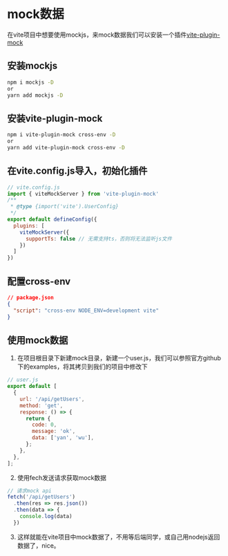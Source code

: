 # mock数据
在vite项目中想要使用mockjs，来mock数据我们可以安装一个插件[vite-plugin-mock](https://github.com/vbenjs/vite-plugin-mock/blob/HEAD/README.zh_CN.md)

## 安装mockjs
``` sh
npm i mockjs -D
or
yarn add mockjs -D
```

## 安装vite-plugin-mock
``` sh
npm i vite-plugin-mock cross-env -D
or
yarn add vite-plugin-mock cross-env -D
```

## 在vite.config.js导入，初始化插件
``` js
// vite.config.js
import { viteMockServer } from 'vite-plugin-mock'
/**
 * @type {import('vite').UserConfig}
 */
export default defineConfig({
  plugins: [
    viteMockServer({
      supportTs: false // 无需支持ts，否则将无法监听js文件
    })
  ]
})
```

## 配置cross-env
``` json
// package.json
{
  "script": "cross-env NODE_ENV=development vite"
}
```

## 使用mock数据
1. 在项目根目录下新建mock目录，新建一个user.js，我们可以参照官方github下的examples，将其拷贝到我们的项目中修改下
``` js
// user.js
export default [
  {
    url: '/api/getUsers',
    method: 'get',
    response: () => {
      return {
        code: 0,
        message: 'ok',
        data: ['yan', 'wu'],
      };
    },
  },
];
```

2. 使用fech发送请求获取mock数据
``` js
// 请求mock api
fetch('/api/getUsers')
  .then(res => res.json())
  .then(data => {
    console.log(data)
  })
```

3. 这样就能在vite项目中mock数据了，不用等后端同学，或自己用nodejs返回数据了，nice。
